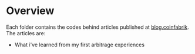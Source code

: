 # Overview

Each folder contains the codes behind articles published at [blog.coinfabrik](https://blog.coinfabrik.com). The articles are:

* What i've learned from my first arbitrage experiences
